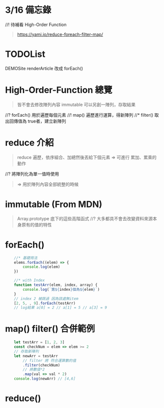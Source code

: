 # 3/16 備忘錄

//! 待補看 High-Order Function
> https://yami.io/reduce-foreach-filter-map/

# TODOList
DEMOSite renderArticle 改成 forEach()

# High-Order-Function 總覽
> 皆不會去修改陣列內容 immutable
> 可以另創一陣列，存取結果

//? forEach() 用於遍歷每個元素
//! map() 遍歷進行運算，得新陣列
//* filter() 取出回傳值為 true者，建立新陣列

# reduce 介紹
> reduce 遍歷，依序組合、加總然後丟給下個元素
=> 可進行 累加、累乘的動作

//? 將陣列化為單一值時使用
> => 用於陣列內容全部統整的時候 

# immutable (From MDN)
> Array.prototype 底下的這些高階函式
//? 大多都具不會去改變資料來源本身原有的值的特性

# forEach()
```js
    //* 基礎用法
    elems.forEach((elem) => {
        console.log(elem)
    })

    //* with Index
    function testArr(elem, index, array) {
        console.log(`第${index}個為${elem}`)
    }
    // index 2 被跳過 因為該處無item
    [2, 5, , 9].forEach(testArr)
    // log結果 a[0] = 2 // a[1] = 5 // a[3] = 9
```

# map() filter() 合併範例
```js
    let testArr = [1, 2, 3]
    const checkNum = elem => elem >= 2
    // 存取新陣列
    let newArr = testArr
        // filter 將 符合運算數的值
        .filter(checkNum)
        // 將數值*2 
        .map(val => val * 2)
    console.log(newArr) // [4,6]
```

# reduce()
